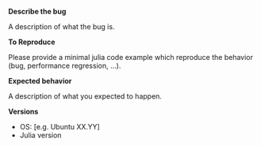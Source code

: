 **Describe the bug**

A description of what the bug is.

**To Reproduce**

Please provide a minimal julia code example which reproduce the behavior (bug, performance regression, ...).

**Expected behavior**

A description of what you expected to happen.

**Versions**

 - OS: [e.g. Ubuntu XX.YY]
 - Julia version
